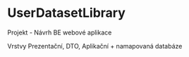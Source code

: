 # UserDatasetLibrary

Projekt - Návrh BE webové aplikace

Vrstvy Prezentační, DTO, Aplikační + namapovaná databáze 
